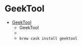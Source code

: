 # GeekTool
- [GeekTool](https://www.tynsoe.org/v2/geektool/)
  -  GeekTool
  - 
  - `brew cask install geektool`
